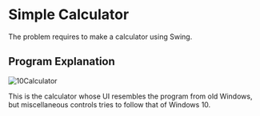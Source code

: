 # Simple Calculator

The problem requires to make a calculator using Swing.

## Program Explanation
![10Calculator](https://user-images.githubusercontent.com/48712088/149197908-4ec9d294-2554-4cac-9d54-76d5e9768178.png)

This is the calculator whose UI resembles the program from old Windows, but miscellaneous controls tries to follow that of Windows 10.
